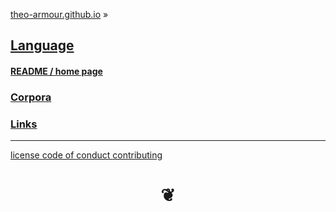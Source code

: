 <style>

#menu p { margin: 0 }

</style>


[theo-armour.github.io]( https://theo-armour.github.io ) &raquo;

## [Language]( index.html )

#### [README / home page]( #README.md )


### [Corpora]( #pages/corpora.md )


### [Links]( #pages/links.md )


<!--
### [Script1]( #script1/script1.html )>

<### [Script2]( #script2/script2.html )


***

<div id=divSubMenu ></div>

<iframe id=ifrMenu class=xxxiframeMenu width=100% height=0 frameBorder=0 ></iframe>



### [markdown help]( #./pages/markdown-help.md )


### [threejs basic]( #./plugins/threejs-basic.html ) [&#x1F5D7;]( ./plugin/threejs-basic.html "Run full screen" )

-->


***

[license         ]( #./pages/license.md )
[code of conduct ]( #./pages/code-of-conduct.md )
[contributing    ]( #./pages/contributing.md )

<h1 style=text-align:center; > &#x2766; </h1>